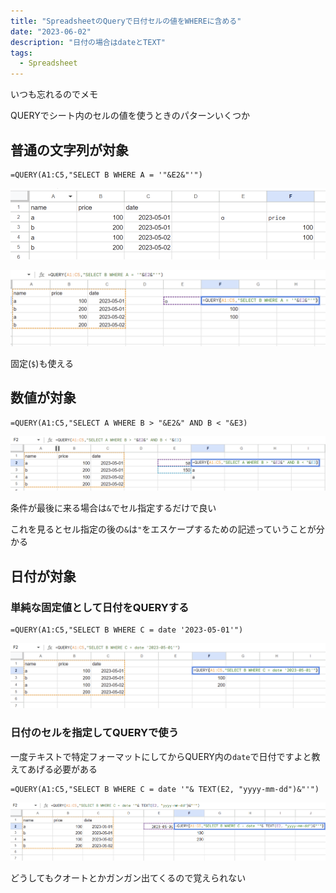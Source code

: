 ```yaml
---
title: "SpreadsheetのQueryで日付セルの値をWHEREに含める"
date: "2023-06-02"
description: "日付の場合はdateとTEXT"
tags:
  - Spreadsheet
---
```


いつも忘れるのでメモ

QUERYでシート内のセルの値を使うときのパターンいくつか

## 普通の文字列が対象

```
=QUERY(A1:C5,"SELECT B WHERE A = '"&E2&"'")
```

![alt](spreadsheet_query_with_dynamic_cell02.png)

![alt](spreadsheet_query_with_dynamic_cell01.png)

固定(`$`)も使える

## 数値が対象

```
=QUERY(A1:C5,"SELECT A WHERE B > "&E2&" AND B < "&E3)
```

![alt](spreadsheet_query_with_dynamic_cell05.png)

条件が最後に来る場合は`&`でセル指定するだけで良い

これを見るとセル指定の後の`&`は`"`をエスケープするための記述っていうことが分かる

## 日付が対象
### 単純な固定値として日付をQUERYする

```
=QUERY(A1:C5,"SELECT B WHERE C = date '2023-05-01'")
```

![alt](spreadsheet_query_with_dynamic_cell03.png)

### 日付のセルを指定してQUERYで使う

一度テキストで特定フォーマットにしてからQUERY内の`date`で日付ですよと教えてあげる必要がある

```
=QUERY(A1:C5,"SELECT B WHERE C = date '"& TEXT(E2, "yyyy-mm-dd")&"'")
```

![alt](spreadsheet_query_with_dynamic_cell04.png)

どうしてもクオートとかガンガン出てくるので覚えられない